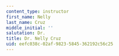 ```yaml
---
content_type: instructor
first_name: Nelly
last_name: Cruz
middle_initial: ''
salutation: Dr.
title: Dr. Nelly Cruz
uid: eefc038c-02af-9823-5845-362192c56c25
---
```

